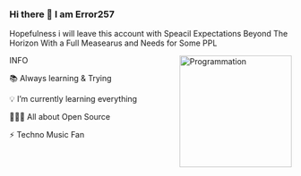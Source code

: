 ### Hi there 👋 I am Error257 

Hopefulness i will leave this account with Speacil Expectations Beyond The Horizon With a Full Measearus and Needs for Some PPL


<img align="right" src="https://i.giphy.com/media/LmNwrBhejkK9EFP504/200w.webp" alt="Programmation" width="200" />
 
 
  INFO
  
  
📚 Always learning & Trying 

💡 I’m currently learning everything

👨🏻‍💻 All about Open Source

⚡️ Techno Music Fan

